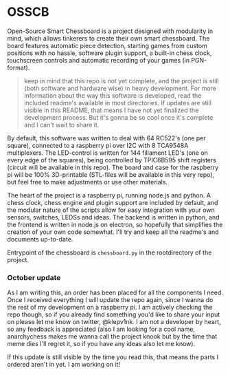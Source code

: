 # OSSCB
Open-Source Smart Chessboard is a project designed with modularity in mind, which allows tinkerers to create their own smart chessboard. The board features automatic piece detection, starting games from custom positions with no hassle, software plugin support, a built-in chess clock, touchscreen controls and automatic recording of your games (in PGN-format). 

> keep in mind that this repo is not yet complete, and the project is still (both software and hardware wise) in heavy development. For more information about the way this software is developed, read the included readme's available in most directories. If updates are still visible in this README, that means I have not yet finalized the development process. But it's gonna be so cool once it's complete and I can't wait to share it.

By default, this software was written to deal with 64 RC522's (one per square), connected to a raspberry pi over I2C with 8 TCA9548A multiplexers. The LED-control is written for 144 fillament LED's (one on every edge of the squares), being controlled by TPIC6B595 shift registers (circuit will be available in this repo). The board and case for the raspberry pi will be 100% 3D-printable (STL-files will be available in this very repo), but feel free to make adjustments or use other materials. 

The heart of the project is a raspberry pi, running node.js and python. A chess clock, chess engine and plugin support are included by default, and the modular nature of the scripts allow for easy integration with your own sensors, switches, LEDSs and ideas. The backend is written in python, and the frontend is written in node.js on electron, so hopefully that simplifies the creation of your own code somewhat. I'll try and keep all the readme's and documents up-to-date.

Entrypoint of the chessboard is `chessboard.py` in the rootdirectory of the project. 

### October update
As I am writing this, an order has been placed for all the components I need. Once I received everything I will update the repo again, since I wanna do the rest of my development on a raspberry pi. I am actively checking the repo though, so if you already find something you'd like to share your input on please let me know on twitter, @klepv1nk. I am not a developer by heart, so any feedback is appreciated (also I am looking for a cool name, anarchychess makes me wanna call the project knook but by the time that meme dies I'll regret it, so if you have any ideas also let me know).

If this update is still visible by the time you read this, that means the parts I ordered aren't in yet. I am working on it!
